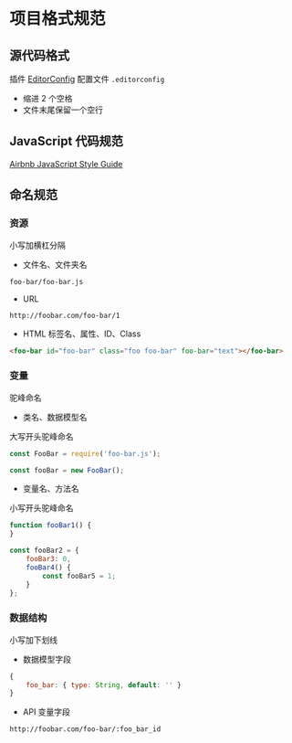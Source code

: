# 项目格式规范

## 源代码格式

插件 [EditorConfig](http://editorconfig.org/) 配置文件 `.editorconfig`

* 缩进 2 个空格
* 文件末尾保留一个空行

## JavaScript 代码规范

[Airbnb JavaScript Style Guide](https://github.com/yuche/javascript)

## 命名规范

### 资源

小写加横杠分隔

* 文件名、文件夹名

```
foo-bar/foo-bar.js
```

* URL

```
http://foobar.com/foo-bar/1
```

* HTML 标签名、属性、ID、Class

```html
<foo-bar id="foo-bar" class="foo foo-bar" foo-bar="text"></foo-bar>
```

### 变量

驼峰命名

* 类名、数据模型名

大写开头驼峰命名

```js
const FooBar = require('foo-bar.js');

const fooBar = new FooBar();
```

* 变量名、方法名

小写开头驼峰命名

```js
function fooBar1() {
}

const fooBar2 = {
	fooBar3: 0,
    fooBar4() {
    	const fooBar5 = 1;
    }
};
```

### 数据结构

小写加下划线

* 数据模型字段

```js
{
	foo_bar: { type: String, default: '' }
}
```

* API 变量字段

```
http://foobar.com/foo-bar/:foo_bar_id
```



